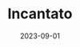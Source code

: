 ---
title: "Incantato"
excerpt: "Meaning, ___enchanted___."
gallery_name: "dolomites/incantato"
date: 2023-09-01
header:
  overlay_image: voyage/dolomites/Incantato-3v1.jpg
---
